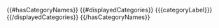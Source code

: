 {{#hasCategoryNames}}
{{#displayedCategories}}
{{{categoryLabel}}}
{{/displayedCategories}}
{{/hasCategoryNames}}
